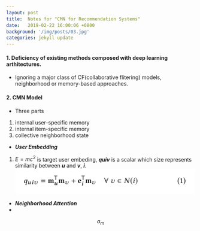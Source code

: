 ```yaml
---
layout: post
title:  Notes for "CMN for Recommendation Systems"
date:   2019-02-22 16:00:06 +0800
background: '/img/posts/03.jpg'
categories: jekyll update
---
```

#### 1. Deficiency of existing methods composed with deep learning arthitectures.
+ Ignoring a major class of CF(collaborative flitering) models, neighborhood or memory-based approaches.

#### 2. CMN Model
+ Three parts
1. internal user-specific memory
2. internal item-specific memory
3. collective neighborhood state

+ ***User Embedding***
1. $E=mc^2$  is target user embeding, ***quiv*** is a scalar which size represents similarity between ***u*** and ***v***, ***i***.
![quiv function](./img/note/quiv.png)

+ ***Neighborhood Attention***
+ 
$$ a_m $$
